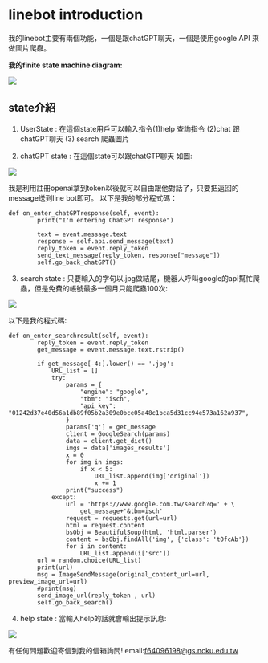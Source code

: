 # linebot introduction

我的linebot主要有兩個功能，一個是跟chatGPT聊天，一個是使用google API 來做圖片爬蟲。

**我的finite state machine diagram:**

![](https://img.onl/AFXDs)

## state介紹

1. UserState :
在這個state用戶可以輸入指令(1)help 查詢指令 (2)chat 跟chatGPT聊天 (3) search 爬蟲圖片

2. chatGPT state :
在這個state可以跟chatGTP聊天 如圖:

![](https://img.onl/E4kOZ2)

我是利用註冊openai拿到token以後就可以自由跟他對話了，只要把返回的message送到line bot即可。
以下是我的部分程式碼：

```
def on_enter_chatGPTresponse(self, event):
        print("I'm entering ChatGPT response")

        text = event.message.text
        response = self.api.send_message(text)
        reply_token = event.reply_token
        send_text_message(reply_token, response["message"])
        self.go_back_chatGPT()
```

3. search state :
只要輸入的字句以.jpg做結尾，機器人呼叫google的api幫忙爬蟲，但是免費的帳號最多一個月只能爬蟲100次:

![](https://img.onl/gpXCe2)

以下是我的程式碼:

```
def on_enter_searchresult(self, event):
        reply_token = event.reply_token
        get_message = event.message.text.rstrip()

        if get_message[-4:].lower() == '.jpg':
            URL_list = []
            try:
                params = {
                    "engine": "google",
                    "tbm": "isch",
                    "api_key": "01242d37e40d56a1db89f05b2a309e0bce05a48c1bca5d31cc94e573a162a937",
                }
                params['q'] = get_message
                client = GoogleSearch(params)
                data = client.get_dict()
                imgs = data['images_results']
                x = 0
                for img in imgs:
                    if x < 5:
                        URL_list.append(img['original'])
                        x += 1
                print("success")
            except:
                url = 'https://www.google.com.tw/search?q=' + \
                    get_message+'&tbm=isch'
                request = requests.get(url=url)
                html = request.content
                bsObj = BeautifulSoup(html, 'html.parser')
                content = bsObj.findAll('img', {'class': 't0fcAb'})
                for i in content:
                    URL_list.append(i['src'])
        url = random.choice(URL_list)
        print(url)
        msg = ImageSendMessage(original_content_url=url, preview_image_url=url)
        #print(msg)
        send_image_url(reply_token , url)
        self.go_back_search()
```

4. help state :
當輸入help的話就會輸出提示訊息:

![](https://img.onl/qSAHUx)

有任何問題歡迎寄信到我的信箱詢問!
email:f64096198@gs.ncku.edu.tw